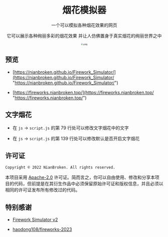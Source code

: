 <div align="center">
  
# 烟花模拟器

一个可以模拟各种烟花效果的网页

它可以展示各种绚丽多彩的烟花效果 并让人仿佛置身于真实烟花的绚丽世界之中

<img src="./Image_Preview.png" alt="主界面" style="zoom:35%;" />

</div>

## 预览

- [https://nianbroken.github.io/Firework_Simulator/](https://nianbroken.github.io/Firework_Simulator/ "https://nianbroken.github.io/Firework_Simulator/")

- [https://fireworks.nianbroken.top/](https://fireworks.nianbroken.top/ "https://fireworks.nianbroken.top/")

## 文字烟花

- 在 `js` → `script.js` 的第 79 行处可以修改文字烟花中的文字

- 在 `js` → `script.js` 的第 139 行处可以修改默认是否开启文字烟花

## 许可证

`Copyright © 2022 NianBroken. All rights reserved.`

本项目采用 [Apache-2.0](https://www.apache.org/licenses/LICENSE-2.0 "Apache-2.0") 许可证。简而言之，你可以自由使用、修改和分享本项目的代码，但前提是在其衍生作品中必须保留原始许可证和版权信息，并且必须以相同的许可证发布所有修改过的代码。

## 特别感谢

- [Firework Simulator v2](https://codepen.io/MillerTime/pen/XgpNwb)

- [haodong108/fireworks-2023](https://gitee.com/haodong108/fireworks-2023 "haodong108/fireworks-2023")
